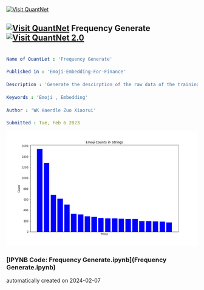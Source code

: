 [<img src="https://github.com/QuantLet/Styleguide-and-FAQ/blob/master/pictures/banner.png" width="1100" alt="Visit QuantNet">](http://quantlet.de/)

## [<img src="https://github.com/QuantLet/Styleguide-and-FAQ/blob/master/pictures/qloqo.png" alt="Visit QuantNet">](http://quantlet.de/) **Frequency Generate** [<img src="https://github.com/QuantLet/Styleguide-and-FAQ/blob/master/pictures/QN2.png" width="60" alt="Visit QuantNet 2.0">](http://quantlet.de/)

```yaml

Name of QuantLet : 'Frequency Generate'

Published in : 'Emoji-Embedding-For-Finance' 

Description : 'Generate the descirption of the raw data of the training set.'

Keywords : 'Emoji , Embedding'

Author : 'WK Haerdle Zuo Xiaorui'

Submitted : Tue, Feb 6 2023
```

![Picture1](BTCEmojiCount.png)

### [IPYNB Code: Frequency Generate.ipynb](Frequency Generate.ipynb)


automatically created on 2024-02-07